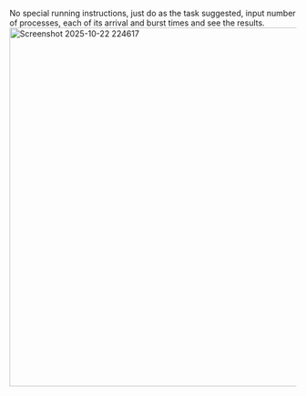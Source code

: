 No special running instructions, just do as the task suggested, input number of processes, each of its arrival and burst times and see the results.
<img width="893" height="629" alt="Screenshot 2025-10-22 224617" src="https://github.com/user-attachments/assets/afd5fda2-e684-4d8a-a995-faf90c21b8ff" />

